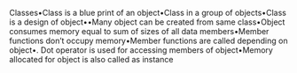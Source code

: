Classes•Class is a blue print of an object•Class in a group of objects•Class is a design of object••Many object can be created from same class•Object consumes memory equal to sum of sizes of all data members•Member functions don’t occupy memory•Member functions are called depending on object•. Dot operator is used for accessing members of object•Memory allocated for object is also called as instance